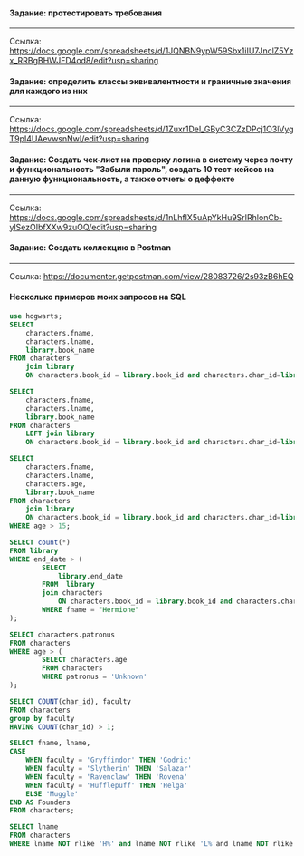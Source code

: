 #### Задание: протестировать требования

---

Ссылка: https://docs.google.com/spreadsheets/d/1JQNBN9ypW59Sbx1iIU7JnclZ5Yzx_RRBgBHWJFD4od8/edit?usp=sharing

#### Задание: определить классы эквивалентности и граничные значения для каждого из них

---

Ссылка: https://docs.google.com/spreadsheets/d/1Zuxr1DeI_GByC3CZzDPcj1O3lVygT9pI4UAevwsnNwI/edit?usp=sharing


#### Задание: Создать чек-лист на проверку логина в систему через почту и функциональность "Забыли пароль", создать 10 тест-кейсов на данную функциональность, а также отчеты о деффекте

---

Ссылка: https://docs.google.com/spreadsheets/d/1nLhflX5uApYkHu9SrIRhlonCb-ylSezOIbfXXw9zuOQ/edit?usp=sharing


#### Задание: Создать коллекцию в Postman

---

Ссылка: https://documenter.getpostman.com/view/28083726/2s93zB6hEQ


#### Несколько примеров моих запросов на SQL
```sql
use hogwarts;
SELECT 
	characters.fname, 
    characters.lname, 
	library.book_name
FROM characters
	join library
	ON characters.book_id = library.book_id and characters.char_id=library.char_id ;

```
```sql
SELECT 
	characters.fname, 
    characters.lname, 
	library.book_name
FROM characters
	LEFT join library
	ON characters.book_id = library.book_id and characters.char_id=library.char_id ;
```
```sql
SELECT 
	characters.fname, 
    characters.lname, 
    characters.age,
	library.book_name
FROM characters
	join library
	ON characters.book_id = library.book_id and characters.char_id=library.char_id 
WHERE age > 15;
```
```sql
SELECT count(*)
FROM library
WHERE end_date > ( 	
		SELECT 
			library.end_date
		FROM  library
        join characters
			ON characters.book_id = library.book_id and characters.char_id=library.char_id
		WHERE fname = "Hermione"
);
```
```sql
SELECT characters.patronus
FROM characters
WHERE age > (
		SELECT characters.age
        FROM characters
        WHERE patronus = 'Unknown'
);
```
```sql
SELECT COUNT(char_id), faculty
FROM characters
group by faculty
HAVING COUNT(char_id) > 1;
```
```sql
SELECT fname, lname,
CASE
    WHEN faculty = 'Gryffindor' THEN 'Godric'
    WHEN faculty = 'Slytherin' THEN 'Salazar'
    WHEN faculty = 'Ravenclaw' THEN 'Rovena'
    WHEN faculty = 'Hufflepuff' THEN 'Helga'
    ELSE 'Muggle'
END AS Founders
FROM characters;
```
```sql
SELECT lname
FROM characters 
WHERE lname NOT rlike 'H%' and lname NOT rlike 'L%'and lname NOT rlike 'S%';
```